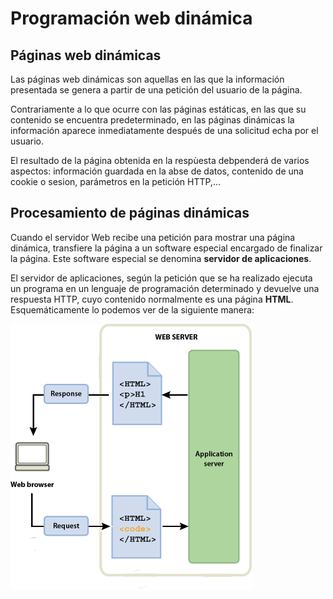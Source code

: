 # Programación web dinámica

## Páginas web dinámicas

Las páginas web dinámicas son aquellas en las que la información presentada se genera a partir de una petición del usuario de la página.

Contrariamente a lo que ocurre con las páginas estáticas, en las que su contenido se encuentra predeterminado, en las páginas dinámicas la información aparece inmediatamente después de una solicitud echa por el usuario.

El resultado de la página obtenida en la respùesta debpenderá de varios aspectos: información guardada en la abse de datos, contenido de una cookie o sesion, parámetros en la petición HTTP,...

## Procesamiento de páginas dinámicas 

Cuando el servidor Web recibe una petición para mostrar una página dinámica, transfiere la página a un software especial encargado de finalizar la página. Este software especial se denomina **servidor de aplicaciones**.

El servidor de aplicaciones, según la petición que se ha realizado ejecuta un programa en un lenguaje de programación determinado y devuelve una respuesta HTTP, cuyo contenido normalmente es una página **HTML**. Esquemáticamente lo podemos ver de la siguiente manera:

![dia1](img/dia1.png)